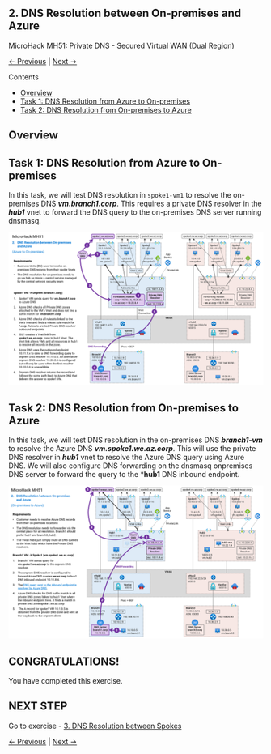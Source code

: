 ## 2. DNS Resolution between On-premises and Azure <!-- omit from toc -->

MicroHack MH51: Private DNS - Secured Virtual WAN (Dual Region) <!-- omit from toc -->

[← Previous](./1.%20Private%20DNS%20Zones,%20Vnet%20links%20and%20DNS%20Auto-registration.md) | [Next →](./3.%20DNS%20Resolution%20between%20Spokes.md)

Contents

- [Overview](#overview)
- [Task 1: DNS Resolution from Azure to On-premises](#task-1-dns-resolution-from-azure-to-on-premises)
- [Task 2: DNS Resolution from On-premises to Azure](#task-2-dns-resolution-from-on-premises-to-azure)


## Overview

## Task 1: DNS Resolution from Azure to On-premises

In this task, we will test DNS resolution in `spoke1-vm1` to resolve the on-premises DNS ***vm.branch1.corp***. This requires a private DNS resolver in the ***hub1*** vnet to forward the DNS query to the on-premises DNS server running dnsmasq.

![mh51-2-dns-resolution-from-azure-to-on-premises](../../images/../../images/microhacks/mh51-2-1-azure-to-onprem.png)

## Task 2: DNS Resolution from On-premises to Azure

In this task, we will test DNS resolution in the on-premises DNS ***branch1-vm*** to resolve the Azure DNS ***vm.spoke1.we.az.corp***. This will use the private DNS resolver in ***hub1*** vnet to resolve the Azure DNS query using Azure DNS. We will also configure DNS forwarding on the dnsmasq onpremises DNS server to forward the query to the ***hub1** DNS inbound endpoint.

![mh51-2-dns-resolution-from-on-premises-to-azure](../../images/../../images/microhacks/mh51-2-2-onprem-to-azure.png)

## CONGRATULATIONS! <!-- omit from toc -->

You have completed this exercise.

## NEXT STEP <!-- omit from toc -->
Go to exercise - [3. DNS Resolution between Spokes](./3.%20DNS%20Resolution%20between%20Spokes.md)

[← Previous](./1.%20Private%20DNS%20Zones,%20Vnet%20links%20and%20DNS%20Auto-registration.md) | [Next →](./3.%20DNS%20Resolution%20between%20Spokes.md)
